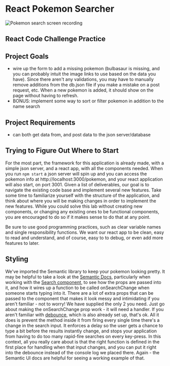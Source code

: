 # React Pokemon Searcher

![Pokemon search screen recording](http://curriculum-content.s3.amazonaws.com/react/pokemon.gif)

## React Code Challenge Practice

## Project Goals

<!-- - create an index displaying pokemon 'cards' -->
  <!-- - render each pokemon name, picture, and hp in a card -->
  <!-- - when clicked, the card should toggle between displaying the front and back pictures -->
<!-- - allow users to search in order to narrow down the cards shown on the page -->
- wire up the form to add a missing pokemon (bulbasaur is missing, and you can probably intuit the image links to use based on the data you have). Since there aren't any validations, you may have to manually remove additions from the db.json file if you make a mistake on a post request, etc. When a new pokemon is added, it should show on the page without having to refresh.
- BONUS: implement some way to sort or filter pokemon in addition to the name search

## Project Requirements

<!-- - components using state and props -->
<!-- - re-renders based on client-side events -->
- can both get data from, and post data to the json server/database

## Trying to Figure Out Where to Start

For the most part, the framework for this application is already made, with a
simple json server, and a react app, with all the components needed. When you
run `npm start` a json server will spin up and you can access the pokemon info
at http://localhost:3000/pokemon, and your react application will also start,
on port 3001. Given a list of deliverables, our goal is to navigate the
existing code base and implement several new features. Take some time to
familiarize yourself with the structure of the application, and think about
where you will be making changes in order to implement the new features. While
you could solve this lab without creating new components, or changing any
existing ones to be functional components, you are encouraged to do so if it
makes sense to do that at any point.

Be sure to use good programming practices, such as clear variable names and
single responsibility functions. We want our react app to be clean, easy to
read and understand, and of course, easy to to debug, or even add more
features to later.

## Styling

We've imported the Semantic library to keep your pokemon looking pretty. It may
be helpful to take a look at the [Semantic Docs][], particularly when working
with the [Search component][], to see how the props are passed into it, and how
it wires up a function to be called onSearchChange when someone starts typing
into it. There are a lot of extra props that can be passed to the component that
makes it look messy and intimidating if you aren't familiar - not to worry! We
have supplied the only 2 you need. Just go about making the onSearchChange prop
work - it will need a handler. If you aren't familiar with [debounce][], which
is also already set up, that's ok. All it does is prevent the method inside it
from firing every single time there's a change in the search input. It enforces
a delay so the user gets a chance to type a bit before the results instantly
change, and stops your application from having to do too many rapid-fire
searches on every key-press. In this context, all you really care about is that
the right function is defined in the first place for handling when that input
changes, and you can put it right into the debounce instead of the console log
we placed there. Again - the Semantic UI docs are helpful for seeing a working
example of that.

[Semantic Docs]: https://react.semantic-ui.com
[Search component]: https://react.semantic-ui.com/modules/search/
[debounce]: https://lodash.com/docs#debounce
